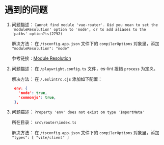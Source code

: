 # 遇到的问题

1. 问题描述：
   `Cannot find module 'vue-router'. Did you mean to set the 'moduleResolution' option to 'node', or to add aliases to the 'paths' option?ts(2792)`

   解决方法：
   在 `/tsconfig.app.json` 文件下的 `compilerOptions` 对象里，添加 `"moduleResolution": "node"`

   参考链接：[Module Resolution](https://www.typescriptlang.org/docs/handbook/module-resolution.html)

2. 问题描述：
   在 `/playwright.config.ts` 文件，es-lint 报错 `process` 为定义。

   解决方法：
   在 `/.eslintrc.cjs` 添加如下配置：
   ```json
    env: {
      'node': true,
      'commonjs': true,
    },
   ```

3. 问题描述：
   `Property 'env' does not exist on type 'ImportMeta'`

   所在目录：
   `src\router\index.ts`

   解决方法：
   在 `/tsconfig.app.json` 文件下的 `compilerOptions` 对象里，添加
   `"types": [ "vite/client" ]`